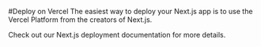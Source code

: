 #Deploy on Vercel
The easiest way to deploy your Next.js app is to use the Vercel Platform from the creators of Next.js.

Check out our Next.js deployment documentation for more details.
